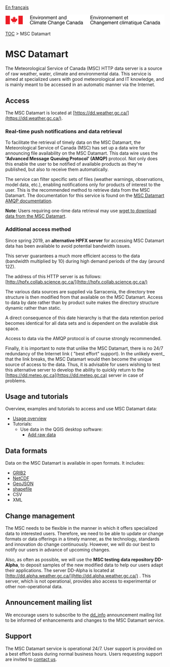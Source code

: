 [En français](readme_fr.md)

![ECCC logo](../img_eccc-logo.png)

[TOC](../readme_en.md) > MSC Datamart

# MSC Datamart

The Meteorological Service of Canada (MSC) HTTP data server is a source of raw weather, water, climate and environmental data. This service is aimed at specialized users with good meteorological and IT knowledge, and is mainly meant to be accessed in an automatic manner via the Internet.

## Access

The MSC Datamart is located at [https://dd.weather.gc.ca/](https://dd.weather.gc.ca/).

### Real-time push notifications and data retrieval
  
To facilitate the retrieval of timely data on the MSC Datamart, the Meteorological Service of Canada (MSC) has set up a data wire for announcing file availability on the MSC Datamart. This data wire uses the __'Advanced Message Queuing Protocol' (AMQP)__ protocol. Not only does this enable the user to be notified of available products as they're published, but also to receive them automatically.

The service can filter specific sets of files (weather warnings, observations, model data, etc.), enabling notifications only for products of interest to the user.
This is the recommended method to retrieve data from the MSC Datamart.
The documentation for this service is found on the [MSC Datamart AMQP documentation](amqp_en.md).
  
__Note__: Users requiring one-time data retrieval may use [wget to download data from the MSC Datamart](readme_wget-datamart_en.md).

### Additional access method

Since spring 2019, an __alternative HPFX server__ for accessing MSC Datamart data has been available to avoid potential bandwidth issues.

This server guarantees a much more efficient access to the data (bandwidth multiplied by 10) during high demand periods of the day (around 12Z).

The address of this HTTP server is as follows: [http://hpfx.collab.science.gc.ca/](http://hpfx.collab.science.gc.ca/)

The various data sources are supplied via Sarracenia, the directory tree structure is then modified from that available on the MSC Datamart.  Access to data by date rather than by product suite makes the directory structure dynamic rather than static.

A direct consequence of this date hierarchy is that the data retention period becomes identical for all data sets and is dependent on the available disk space.

Access to data via the AMQP protocol is of course strongly recommended.

Finally, it is important to note that unlike the MSC Datamart, there is no 24/7 redundancy of the Internet link ( "best effort" support). In the unlikely event_ that the link breaks, the MSC Datamart would then become the unique source of access to the data. Thus, it is advisable for users wishing to test this alternative server to develop the ability to quickly return to the [https://dd.meteo.gc.ca](https://dd.meteo.gc.ca) server in case of problems.

## Usage and tutorials

Overview, examples and tutorials to access and use MSC Datamart data:

* [Usage overview](../usage/readme_en.md)
* Tutorials:
    * Use data in the QGIS desktop software:
        * [Add raw data](../usage/tutorial_raw-data_QGIS_en.md)
        
## Data formats

Data on the MSC Datamart is available in open formats. It includes:

* [GRIB2](../msc-data/readme_grib_en.md)
* [NetCDF](https://www.unidata.ucar.edu/software/netcdf/)
* [GeoJSON](https://geojson.org/)
* [shapefile](https://www.esri.com/library/whitepapers/pdfs/shapefile.pdf)
* CSV
* XML

## Change management 

The MSC needs to be flexible in the manner in which it offers specialized data to interested users. Therefore, we need to be able to update or change formats or data offerings in a timely manner, as the technology, standards and innovation do change continuously. However, we will do our best to notify our users in advance of upcoming changes. 

Also, as often as possible, we will use the __MSC testing data repository DD-Alpha__, to deposit samples of the new modified data to help our users adapt their applications. The server DD-Alpha is located at [http://dd.alpha.weather.gc.ca/](http://dd.alpha.weather.gc.ca/) . This server, which is not operational, provides also access to experimental or other non-operational data.

## Announcement mailing list

We encourage users to subscribe to the [dd_info](https://lists.ec.gc.ca/cgi-bin/mailman/listinfo/dd_info) announcement mailing list to be informed of enhancements and changes to the MSC Datamart service.

## Support

The MSC Datamart service is operational 24/7. User support is provided on a best effort basis during normal business hours. Users requesting support are invited to [contact us](https://www.weather.gc.ca/mainmenu/contact_us_e.html).

